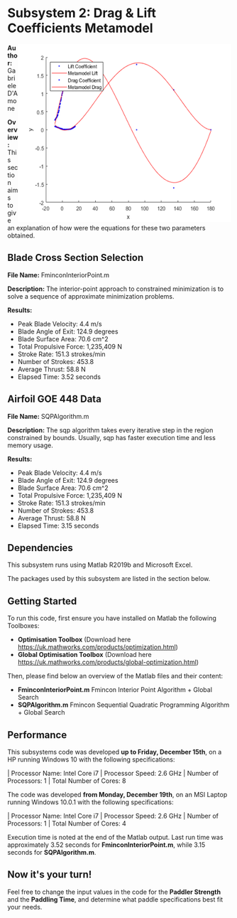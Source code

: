 # Subsystem 2: Drag & Lift Coefficients Metamodel

<img align="right" src="https://github.com/gabrieledamone/DE4-OPT/blob/master/Images/Coefficients.png" height="400" width="480">

**Author:** Gabriele D'Amone

**Overview:** This section aims to give an explanation of how were the equations for these two parameters obtained. 

## Blade Cross Section Selection

**File Name:** FminconInteriorPoint.m

**Description:** The interior-point approach to constrained minimization is to solve a sequence of approximate minimization problems.

**Results:** 
- Peak Blade Velocity: 4.4 m/s
- Blade Angle of Exit: 124.9 degrees
- Blade Surface Area: 70.6 cm^2
- Total Propulsive Force: 1,235,409 N
- Stroke Rate:	151.3 strokes/min
- Number of Strokes:	453.8
- Average Thrust:	58.8 N
- Elapsed Time: 3.52 seconds

## Airfoil GOE 448 Data

**File Name:** SQPAlgorithm.m

**Description:** The sqp algorithm takes every iterative step in the region constrained by bounds. Usually, sqp has faster execution time and less memory usage.

**Results:**
- Peak Blade Velocity: 4.4 m/s
- Blade Angle of Exit: 124.9 degrees
- Blade Surface Area: 70.6 cm^2
- Total Propulsive Force: 1,235,409 N
- Stroke Rate:	151.3 strokes/min
- Number of Strokes:	453.8
- Average Thrust:	58.8 N
- Elapsed Time: 3.15 seconds

## Dependencies

This subsystem runs using Matlab R2019b and Microsoft Excel.

The packages used by this subsystem are listed in the section below.

## Getting Started

To run this code, first ensure you have installed on Matlab the following Toolboxes:

- **Optimisation Toolbox** (Download here https://uk.mathworks.com/products/optimization.html)
- **Global Optimisation Toolbox** (Download here https://uk.mathworks.com/products/global-optimization.html)

Then, please find below an overview of the Matlab files and their content:

- **FminconInteriorPoint.m** Fmincon Interior Point Algorithm + Global Search 
- **SQPAlgorithm.m** Fmincon Sequential Quadratic Programming Algorithm + Global Search


## Performance

This subsystems code was developed **up to Friday, December 15th**, on a HP running Windows 10 with the following specifications:

| Processor Name: Intel Core i7 | Processor Speed: 2.6 GHz | Number of Processors: 1 | Total Number of Cores: 8

The code was developed **from Monday, December 19th**, on an MSI Laptop running Windows 10.0.1 with the following specifications:

| Processor Name: Intel Core i7 | Processor Speed: 2.6 GHz | Number of Processors: 1 | Total Number of Cores: 4

Execution time is noted at the end of the Matlab output. Last run time was approximately 3.52 seconds for **FminconInteriorPoint.m**, while 3.15 seconds for **SQPAlgorithm.m**.

## Now it's your turn!

Feel free to change the input values in the code for the **Paddler Strength** and the **Paddling Time**, and determine what paddle specifications best fit your needs. 


